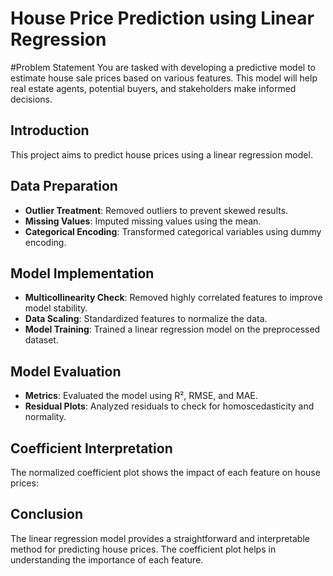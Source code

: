 # House Price Prediction using Linear Regression
#Problem Statement
You are tasked with developing a predictive model to estimate house sale prices based on various features. This model will help real estate agents, potential buyers, and stakeholders make informed decisions.

## Introduction
This project aims to predict house prices using a linear regression model. 

## Data Preparation
- **Outlier Treatment**: Removed outliers to prevent skewed results.
- **Missing Values**: Imputed missing values using the mean.
- **Categorical Encoding**: Transformed categorical variables using dummy encoding.

## Model Implementation
- **Multicollinearity Check**: Removed highly correlated features to improve model stability.
- **Data Scaling**: Standardized features to normalize the data.
- **Model Training**: Trained a linear regression model on the preprocessed dataset.

## Model Evaluation
- **Metrics**: Evaluated the model using R², RMSE, and MAE.
- **Residual Plots**: Analyzed residuals to check for homoscedasticity and normality.

## Coefficient Interpretation
The normalized coefficient plot shows the impact of each feature on house prices:


## Conclusion
The linear regression model provides a straightforward and interpretable method for predicting house prices. The coefficient plot helps in understanding the importance of each feature.


